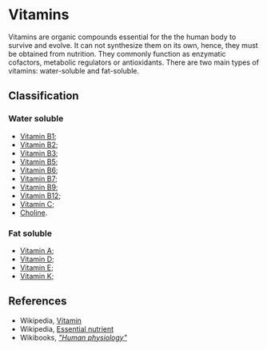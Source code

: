 # Vitamins

Vitamins are organic compounds essential for the the human body to survive and evolve. It can not synthesize them on its own, hence, they must 
be obtained from nutrition. They commonly function as enzymatic cofactors, metabolic regulators or antioxidants.
There are two main types of vitamins: water-soluble and fat-soluble.

## Classification
### Water soluble
- [Vitamin B1](vitaminB1.md);
- [Vitamin B2](vitaminB2.md);
- [Vitamin B3](vitaminB3.md);
- [Vitamin B5](vitaminB5.md);
- [Vitamin B6](vitaminB6.md);
- [Vitamin B7](vitaminB7.md);
- [Vitamin B9](vitaminB9.md);
- [Vitamin B12](vitaminB12.md);
- [Vitamin C](vitaminC.md);
- [Choline](choline.md).

### Fat soluble
- [Vitamin A](vitaminA.md);
- [Vitamin D](vitaminD.md);
- [Vitamin E](vitaminE.md);
- [Vitamin K](vitaminK.md);

## References
- Wikipedia, [Vitamin](https://en.wikipedia.org/wiki/Vitamin)
- Wikipedia, [Essential nutrient](https://en.wikipedia.org/wiki/Essential_nutrient)
- Wikibooks, [_"Human physiology"_](https://en.Wikibooks.org/wiki/Human_Physiology/Nutrition#Vitamins_and_Minerals)
